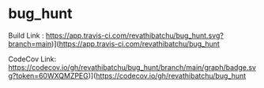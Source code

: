 # bug_hunt

Build Link :
https://app.travis-ci.com/revathibatchu/bug_hunt.svg?branch=main)](https://app.travis-ci.com/revathibatchu/bug_hunt

CodeCov Link:
https://codecov.io/gh/revathibatchu/bug_hunt/branch/main/graph/badge.svg?token=60WXQMZPEG)](https://codecov.io/gh/revathibatchu/bug_hunt